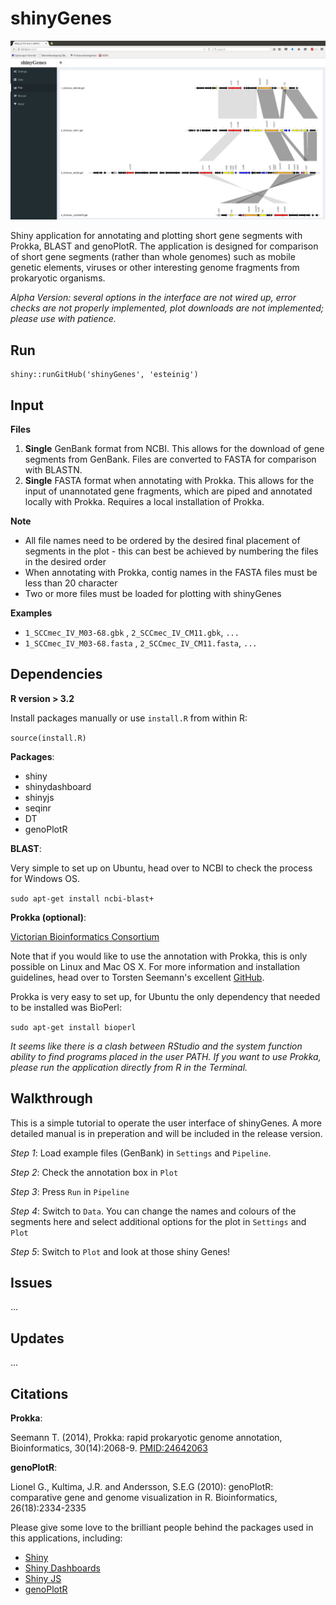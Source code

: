 # shinyGenes

![](https://github.com/esteinig/shinyGenes/blob/master/examples/example_screen.png)

Shiny application for annotating and plotting short gene segments with Prokka, BLAST and genoPlotR. The application is designed for comparison of short gene segments (rather than whole genomes) such as mobile genetic elements, viruses or other interesting genome fragments from prokaryotic organisms.

*Alpha Version: several options in the interface are not wired up, error checks are not properly implemented, plot downloads are not implemented; please use with patience.*

## Run

```
shiny::runGitHub('shinyGenes', 'esteinig')
```

## Input

**Files**

1. **Single** GenBank format from NCBI. This allows for the download of gene segments from GenBank. Files are converted to FASTA for comparison with BLASTN.
2. **Single** FASTA format when annotating with Prokka. This allows for the input of unannotated gene fragments, which are piped and annotated locally with Prokka. Requires a local installation of Prokka.

**Note**

- All file names need to be ordered by the desired final placement of segments in the plot - this can best be achieved by numbering the files in the desired order
- When annotating with Prokka, contig names in the FASTA files must be less than 20 character
- Two or more files must be loaded for plotting with shinyGenes

**Examples**

* `1_SCCmec_IV_M03-68.gbk` , `2_SCCmec_IV_CM11.gbk`, `...`
* `1_SCCmec_IV_M03-68.fasta` , `2_SCCmec_IV_CM11.fasta`, `...`


## Dependencies

**R version > 3.2**

Install packages manually or use `install.R` from within R:

`source(install.R)`

**Packages**:

* shiny
* shinydashboard
* shinyjs
* seqinr
* DT
* genoPlotR

**BLAST**:

Very simple to set up on Ubuntu, head over to NCBI to check the process for Windows OS.

`sudo apt-get install ncbi-blast+`

**Prokka (optional)**:

[Victorian Bioinformatics Consortium](http://www.bioinformatics.net.au/software.prokka.shtml)

Note that if you would like to use the annotation with Prokka, this is only possible on Linux and Mac OS X. For more information and installation guidelines, head over to Torsten Seemann's excellent [GitHub](https://github.com/tseemann/prokka). 

Prokka is very easy to set up, for Ubuntu the only dependency that needed to be installed was BioPerl:

`sudo apt-get install bioperl`

*It seems like there is a clash between RStudio and the system function ability to find programs placed in the user PATH. If you want to use Prokka, please run the application directly from R in the Terminal.*

## Walkthrough

This is a simple tutorial to operate the user interface of shinyGenes. A more detailed manual is in preperation and will be included in the release version.

*Step 1*: Load example files (GenBank) in `Settings` and `Pipeline`.

*Step 2*: Check the annotation box in `Plot`

*Step 3*: Press `Run` in `Pipeline`

*Step 4*: Switch to `Data`. You can change the names and colours of the segments here and select additional options for the plot in `Settings` and `Plot`

*Step 5*: Switch to `Plot` and look at those shiny Genes!

## Issues

...

## Updates

...

## Citations

**Prokka**:

Seemann T. (2014), Prokka: rapid prokaryotic genome annotation, Bioinformatics, 30(14):2068-9. [PMID:24642063](http://www.ncbi.nlm.nih.gov/pubmed/?term=24642063)

**genoPlotR**:

Lionel G., Kultima, J.R. and Andersson, S.E.G (2010): genoPlotR: comparative gene and genome visualization in R. Bioinformatics, 26(18):2334-2335

Please give some love to the brilliant people behind the packages used in this applications, including:

- [Shiny](http://shiny.rstudio.com/)
- [Shiny Dashboards](https://rstudio.github.io/shinydashboard/index.html)
- [Shiny JS](https://github.com/daattali/shinyjs)
- [genoPlotR](http://genoplotr.r-forge.r-project.org/)
